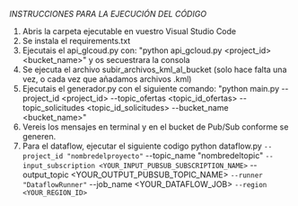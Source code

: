 *INSTRUCCIONES PARA LA EJECUCIÓN DEL CÓDIGO*

1. Abris la carpeta ejecutable en vuestro Visual Studio Code
2. Se instala el requirements.txt
3. Ejecutais el api_glcoud.py con: "python api_gcloud.py <project_id> <bucket_name>" y os secuestrara la consola
4. Se ejecuta el archivo subir_archivos_kml_al_bucket (solo hace falta una vez, o cada vez que añadamos archivos .kml)
5. Ejecutais el generador.py con el siguiente comando: "python main.py --project_id <project_id> --topic_ofertas <topic_id_ofertas> --topic_solicitudes <topic_id_solicitudes> --bucket_name <bucket_name>"
6. Vereis los mensajes en terminal y en el bucket de Pub/Sub conforme se generen.
7. Para el dataflow, ejecutar el siguiente codigo 
python dataflow.py `
    --project_id "nombredelproyecto" `
	--topic_name "nombredeltopic" `
    --input_subscription <YOUR_INPUT_PUBSUB_SUBSCRIPTION_NAME> `
    --output_topic <YOUR_OUTPUT_PUBSUB_TOPIC_NAME> `
    --runner "DataflowRunner" `
    --job_name <YOUR_DATAFLOW_JOB> `
    --region <YOUR_REGION_ID> `